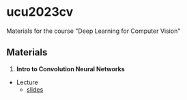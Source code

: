 # ucu2023cv

Materials for the course "Deep Learning for Computer Vision"

## Materials


1.  **Intro to Convolution Neural Networks**

  - Lecture
    - [slides](https://github.com/lyubonko/ucu2023cv/raw/main/lectures/lecture1_cnn.pdf)